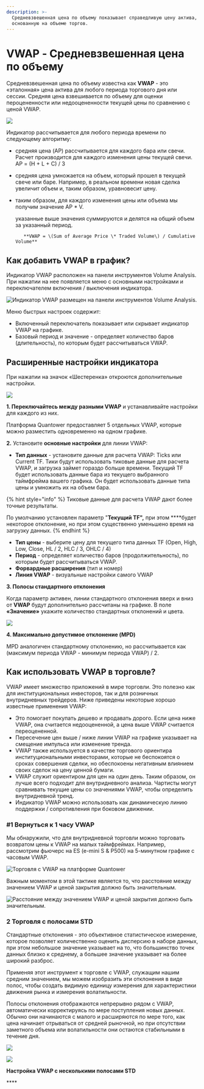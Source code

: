 ```yaml
---
description: >-
  Средневзвешенная цена по объему показывает справедливую цену актива,
  основанную на объеме торгов.
---
```


# VWAP - Средневзвешенная цена по объему

Средневзвешенная цена по объему известна как **VWAP** - это «эталонная» цена актива для любого периода торгового дня или сессии. Средняя цена взвешивается по объему для оценки пероцененности или недооцененности текущей цены по сравнению с ценой VWAP.

![](../../.gitbook/assets/multiple-vwap.png)

Индикатор рассчитывается для любого периода времени по следующему алгоритму:

* средняя цена \(AP\) рассчитывается для каждого бара или свечи. Расчет производится для каждого изменения цены текущей свечи. AP = \(H + L + C\) / 3
* средняя цена умножается на объем, который прошел в текущей свече или баре. Например, в реальном времени новая сделка увеличит объем и, таким образом, уравновесит цену. 
* таким образом, для каждого изменения цены или объема мы получим значение AP \* V.

  указанные выше значения суммируются и делятся на общий объем за указанный период.

         **VWAP = \(Sum of Average Price \* Traded Volume\) / Cumulative Volume**

## Как добавить VWAP в график?

Индикатор VWAP расположен на панели инструментов Volume Analysis. При нажатии на нее появляется меню с основными настройками и переключателем включения / выключения индикатора.

![&#x418;&#x43D;&#x434;&#x438;&#x43A;&#x430;&#x442;&#x43E;&#x440; VWAP &#x440;&#x430;&#x437;&#x43C;&#x435;&#x449;&#x435;&#x43D; &#x43D;&#x430; &#x43F;&#x430;&#x43D;&#x435;&#x43B;&#x438; &#x438;&#x43D;&#x441;&#x442;&#x440;&#x443;&#x43C;&#x435;&#x43D;&#x442;&#x43E;&#x432; Volume Analysis.](../../.gitbook/assets/vwap-activation.png)

Меню быстрых настроек содержит:

* Включенный переключатель показывает или скрывает индикатор VWAP на графике.
* Базовый период и значение - определяет количество баров \(длительность\), по которым будет рассчитываться VWAP.

## Расширенные настройки индикатора

При нажатии на значок «Шестеренка» откроются дополнительные настройки.

![](../../.gitbook/assets/nastroiki-vwap.png)

**1. Переключайтесь между разными VWAP** и устанавливайте настройки для каждого из них.

Платформа Quantower предоставляет 5 отдельных VWAP, которые можно разместить одновременно на одном графике.

**2.** Установите **основные настройки** для линии VWAP:

* **Тип данных** - установите данные для расчета VWAP: Ticks или Current TF. Тики будут использовать тиковые данные для расчета VWAP, и загрузка займет гораздо больше времени. Текущий TF будет использовать данные бара из текущего выбранного таймфрейма вашего графика. Он будет использовать данные типа цены и умножить их на объем бара.

{% hint style="info" %}
Тиковые данные для расчета VWAP дают более точные результаты. 

По умолчанию установлен параметр "**Текущий TF",** при этом ****будет некоторое отклонение, но при этом существенно уменьшено время на загрузку данных.
{% endhint %}

* **Тип цены** - выберите цену для текущего типа данных TF \(Open, High, Low, Close, HL / 2, HLC / 3, OHLC / 4\)
* **Период** - определяет количество баров \(продолжительность\), по которым будет рассчитываться VWAP.
* **Форвардные расширения** \(тип и номер\)
* **Линия VWAP** - визуальные настройки самого VWAP

**3. Полосы стандартного отклонения**

Когда параметр активен, линии стандартного отклонения вверх и вниз от **VWAP** будут дополнительно рассчитаны на графике. В поле **«Значение»** укажите количество стандартных отклонений и цвета.

![](../../.gitbook/assets/nastroiki-vwap-4.png)

**4. Максимально допустимое отклонение \(MPD\)**

MPD аналогичен стандартному отклонению, но рассчитывается как \(максимум периода VWAP - минимум периода VWAP\) / 2.

## Как использовать VWAP в торговле?

VWAP имеет множество приложений в мире торговли. Это полезно как для институциональных инвесторов, так и для розничных внутридневных трейдеров. Ниже приведены некоторые хорошо известные применения VWAP:

* Это помогает покупать дешево и продавать дорого. Если цена ниже VWAP, она считается недооцененной, а цена выше VWAP считается переоцененной.
* Пересечение цен выше / ниже линии VWAP на графике указывает на смещение импульса или изменение тренда.
* VWAP также используется в качестве торгового ориентира институциональными инвесторами, которые не беспокоятся о сроках совершения сделки, но обеспокоены негативным влиянием своих сделок на цену ценной бумаги.
* VWAP служит ориентиром для цен на один день. Таким образом, он лучше всего подходит для внутридневного анализа. Чартисты могут сравнивать текущие цены со значениями VWAP, чтобы определить внутридневной тренд.
* Индикатор VWAP можно использовать как динамическую линию поддержки / сопротивления при боковом движении.

### \#1 Вернуться к 1 часу VWAP

Мы обнаружили, что для внутридневной торговли можно торговать возвратом цены к VWAP на малых таймфреймах. Например, рассмотрим фьючерс на ES \(e-mini S & P500\) на 5-минутном графике с часовым VWAP.

![&#x422;&#x43E;&#x440;&#x433;&#x43E;&#x432;&#x43B;&#x44F; &#x441; VWAP &#x43D;&#x430; &#x43F;&#x43B;&#x430;&#x442;&#x444;&#x43E;&#x440;&#x43C;&#x435; Quantower](../../.gitbook/assets/vwap-trading.png)

Важным моментом в этой тактике является то, что расстояние между значением VWAP и ценой закрытия должно быть значительным.

![&#x420;&#x430;&#x441;&#x441;&#x442;&#x43E;&#x44F;&#x43D;&#x438;&#x435; &#x43C;&#x435;&#x436;&#x434;&#x443; &#x437;&#x43D;&#x430;&#x447;&#x435;&#x43D;&#x438;&#x435;&#x43C; VWAP &#x438; &#x446;&#x435;&#x43D;&#x43E;&#x439; &#x437;&#x430;&#x43A;&#x440;&#x44B;&#x442;&#x438;&#x44F; &#x434;&#x43E;&#x43B;&#x436;&#x43D;&#x43E; &#x431;&#x44B;&#x442;&#x44C; &#x437;&#x43D;&#x430;&#x447;&#x438;&#x442;&#x435;&#x43B;&#x44C;&#x43D;&#x44B;&#x43C;. ](../../.gitbook/assets/vwap-trading1.png)

### 2 Торговля с полосами STD

Cтандартные отклонения - это объективное статистическое измерение, которое позволяет количественно оценить дисперсию в наборе данных, при этом небольшое значение указывает на то, что большинство точек данных близко к среднему, а большее значение указывает на более широкий разброс.

Применяя этот инструмент к торговле с VWAP, служащим нашим средним значением, мы можем изобразить эти отклонения в виде полос, чтобы создать видимую единицу измерения для характеристики движения рынка и измерения волатильности.

Полосы отклонения отображаются непрерывно рядом с VWAP, автоматически корректируясь по мере поступления новых данных. Обычно они начинаются с малого и расширяются по мере того, как цена начинает отрываться от средней рыночной, но при отсутствии заметного объема или волатильности они остаются стабильными в течение дня.

![](../../.gitbook/assets/stds-and-vwap.png)

![](../../.gitbook/assets/vwap-s-neskolkimi-polosami-std.png)

**Настройка  VWAP с несколькими полосами STD**

\*\*\*\*



